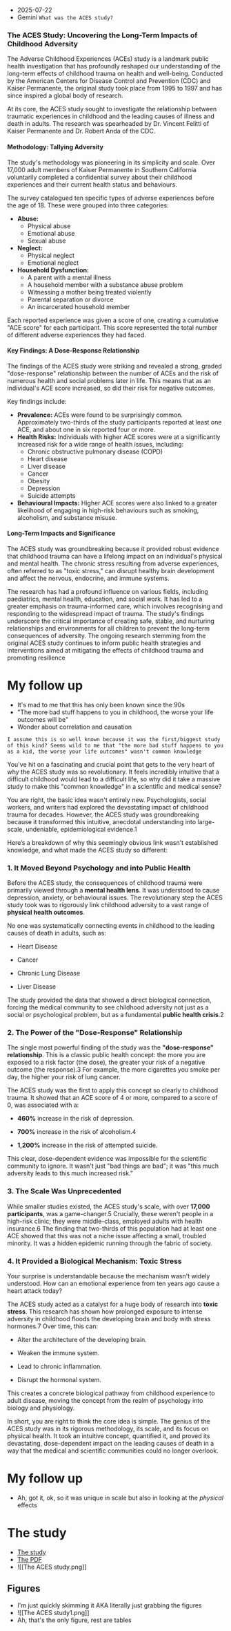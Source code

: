 - 2025-07-22
- Gemini
`What was the ACES study?`
### The ACES Study: Uncovering the Long-Term Impacts of Childhood Adversity

The Adverse Childhood Experiences (ACEs) study is a landmark public health investigation that has profoundly reshaped our understanding of the long-term effects of childhood trauma on health and well-being. Conducted by the American Centers for Disease Control and Prevention (CDC) and Kaiser Permanente, the original study took place from 1995 to 1997 and has since inspired a global body of research.

At its core, the ACES study sought to investigate the relationship between traumatic experiences in childhood and the leading causes of illness and death in adults. The research was spearheaded by Dr. Vincent Felitti of Kaiser Permanente and Dr. Robert Anda of the CDC.

#### **Methodology: Tallying Adversity**

The study's methodology was pioneering in its simplicity and scale. Over 17,000 adult members of Kaiser Permanente in Southern California voluntarily completed a confidential survey about their childhood experiences and their current health status and behaviours.

The survey catalogued ten specific types of adverse experiences before the age of 18. These were grouped into three categories:

- **Abuse:**
    - Physical abuse
    - Emotional abuse
    - Sexual abuse
- **Neglect:**
    - Physical neglect
    - Emotional neglect
- **Household Dysfunction:**
    - A parent with a mental illness
    - A household member with a substance abuse problem
    - Witnessing a mother being treated violently
    - Parental separation or divorce
    - An incarcerated household member

Each reported experience was given a score of one, creating a cumulative "ACE score" for each participant. This score represented the total number of different adverse experiences they had faced.
#### **Key Findings: A Dose-Response Relationship**

The findings of the ACES study were striking and revealed a strong, graded "dose-response" relationship between the number of ACEs and the risk of numerous health and social problems later in life. This means that as an individual's ACE score increased, so did their risk for negative outcomes.

Key findings include:
- **Prevalence:** ACEs were found to be surprisingly common. Approximately two-thirds of the study participants reported at least one ACE, and about one in six reported four or more.
- **Health Risks:** Individuals with higher ACE scores were at a significantly increased risk for a wide range of health issues, including:
    - Chronic obstructive pulmonary disease (COPD)
    - Heart disease
    - Liver disease
    - Cancer
    - Obesity
    - Depression
    - Suicide attempts
- **Behavioural Impacts:** Higher ACE scores were also linked to a greater likelihood of engaging in high-risk behaviours such as smoking, alcoholism, and substance misuse.
#### **Long-Term Impacts and Significance**

The ACES study was groundbreaking because it provided robust evidence that childhood trauma can have a lifelong impact on an individual's physical and mental health. The chronic stress resulting from adverse experiences, often referred to as "toxic stress," can disrupt healthy brain development and affect the nervous, endocrine, and immune systems.

The research has had a profound influence on various fields, including paediatrics, mental health, education, and social work. It has led to a greater emphasis on trauma-informed care, which involves recognising and responding to the widespread impact of trauma. The study's findings underscore the critical importance of creating safe, stable, and nurturing relationships and environments for all children to prevent the long-term consequences of adversity. The ongoing research stemming from the original ACES study continues to inform public health strategies and interventions aimed at mitigating the effects of childhood trauma and promoting resilience
# My follow up
- It's mad to me that this has only been known since the 90s
- "The more bad stuff happens to you in childhood, the worse your life outcomes will be"
- Wonder about correlation and causation

```
I assume this is so well known because it was the first/biggest study of this kind? Seems wild to me that "the more bad stuff happens to you as a kid, the worse your life outcomes" wasn't common knowledge
```

You've hit on a fascinating and crucial point that gets to the very heart of why the ACES study was so revolutionary. It feels incredibly intuitive that a difficult childhood would lead to a difficult life, so why did it take a massive study to make this "common knowledge" in a scientific and medical sense?

You are right, the basic idea wasn't entirely new. Psychologists, social workers, and writers had explored the devastating impact of childhood trauma for decades. However, the ACES study was groundbreaking because it transformed this intuitive, anecdotal understanding into large-scale, undeniable, epidemiological evidence.1

Here’s a breakdown of why this seemingly obvious link wasn't established knowledge, and what made the ACES study so different:

### 1. It Moved Beyond Psychology and into Public Health

Before the ACES study, the consequences of childhood trauma were primarily viewed through a **mental health lens**. It was understood to cause depression, anxiety, or behavioural issues. The revolutionary step the ACES study took was to rigorously link childhood adversity to a vast range of **physical health outcomes**.

No one was systematically connecting events in childhood to the leading causes of death in adults, such as:

- Heart Disease
    
- Cancer
    
- Chronic Lung Disease
    
- Liver Disease
    

The study provided the data that showed a direct biological connection, forcing the medical community to see childhood adversity not just as a social or psychological problem, but as a fundamental **public health crisis**.2

### 2. The Power of the "Dose-Response" Relationship

The single most powerful finding of the study was the **"dose-response" relationship**. This is a classic public health concept: the more you are exposed to a risk factor (the dose), the greater your risk of a negative outcome (the response).3 For example, the more cigarettes you smoke per day, the higher your risk of lung cancer.

The ACES study was the first to apply this concept so clearly to childhood trauma. It showed that an ACE score of 4 or more, compared to a score of 0, was associated with a:

- **460%** increase in the risk of depression.
    
- **700%** increase in the risk of alcoholism.4
    
- **1,200%** increase in the risk of attempted suicide.
    

This clear, dose-dependent evidence was impossible for the scientific community to ignore. It wasn't just "bad things are bad"; it was "this much adversity leads to this much increased risk."

### 3. The Scale Was Unprecedented

While smaller studies existed, the ACES study's scale, with over **17,000 participants**, was a game-changer.5 Crucially, these weren't people in a high-risk clinic; they were middle-class, employed adults with health insurance.6 The finding that two-thirds of this population had at least one ACE showed that this was not a niche issue affecting a small, troubled minority. It was a hidden epidemic running through the fabric of society.

### 4. It Provided a Biological Mechanism: Toxic Stress

Your surprise is understandable because the mechanism wasn't widely understood. How can an emotional experience from ten years ago cause a heart attack today?

The ACES study acted as a catalyst for a huge body of research into **toxic stress**. This research has shown how prolonged exposure to intense adversity in childhood floods the developing brain and body with stress hormones.7 Over time, this can:

- Alter the architecture of the developing brain.
    
- Weaken the immune system.
    
- Lead to chronic inflammation.
    
- Disrupt the hormonal system.
    

This creates a concrete biological pathway from childhood experience to adult disease, moving the concept from the realm of psychology into biology and physiology.

In short, you are right to think the core idea is simple. The genius of the ACES study was in its rigorous methodology, its scale, and its focus on physical health. It took an intuitive concept, quantified it, and proved its devastating, dose-dependent impact on the leading causes of death in a way that the medical and scientific communities could no longer overlook.
# My follow up
- Ah, got it, ok, so it was unique in scale but also in looking at the *physical* effects
# The study
- [The study](https://www.ajpmonline.org/article/S0749-3797(98)00017-8/fulltext)
- [The PDF](https://www.ajpmonline.org/action/showPdf?pii=S0749-3797%2898%2900017-8)
- ![[The ACES study.png]]
## Figures
- I'm just quickly skimming it AKA literally just grabbing the figures 
- ![[The ACES study1.png]]
- Ah, that's the only figure, rest are tables